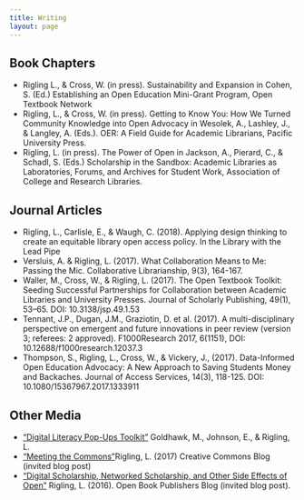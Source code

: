 ```yaml
---
title: Writing
layout: page
---
```

## Book Chapters
* Rigling L., & Cross, W. (in press). Sustainability and Expansion in Cohen, S. (Ed.) Establishing an Open Education Mini-Grant Program, Open Textbook Network
* Rigling, L., & Cross, W. (in press). Getting to Know You: How We Turned Community Knowledge into Open Advocacy in Wesolek, A., Lashley, J., & Langley, A. (Eds.). OER: A Field Guide for Academic Librarians, Pacific University Press.
* Rigling, L. (in press). The Power of Open in Jackson, A., Pierard, C., & Schadl, S. (Eds.) Scholarship in the Sandbox: Academic Libraries as Laboratories, Forums, and Archives for Student Work, Association of College and Research Libraries.

## Journal Articles
* Rigling, L., Carlisle, E., & Waugh, C. (2018). Applying design thinking to create an equitable library open access policy. In the Library with the Lead Pipe
* Versluis, A. & Rigling, L. (2017). What Collaboration Means to Me: Passing the Mic. Collaborative Librarianship, 9(3), 164-167.
* Waller, M., Cross, W., & Rigling, L. (2017). The Open Textbook Toolkit: Seeding Successful Partnerships for Collaboration between Academic Libraries and University Presses. Journal of Scholarly Publishing, 49(1), 53–65. DOI: 10.3138/jsp.49.1.53
* Tennant, J.P., Dugan, J.M., Graziotin, D. et al. (2017). A multi-disciplinary perspective on emergent and future innovations in peer review (version 3; referees: 2 approved). F1000Research 2017, 6(1151),  DOI: 10.12688/f1000research.12037.3
* Thompson, S., Rigling, L., Cross, W., & Vickery, J., (2017). Data-Informed Open Education Advocacy:  A New Approach to Saving Students Money and  Backaches. Journal of Access Services,  14(3),  118-125. DOI: 10.1080/15367967.2017.1333911

## Other Media
* [“Digital Literacy Pop-Ups Toolkit”](digitalliteracy.info) Goldhawk, M., Johnson, E., & Rigling, L. 
* [“Meeting the Commons”](https://creativecommons.org/2017/05/18/meeting-the-commons/)Rigling, L. (2017) Creative Commons Blog (invited blog post)
* [“Digital Scholarship, Networked Scholarship, and Other Side Effects of Open”](http://blogs.openbookpublishers.com/538-2/) Rigling, L. (2016). Open Book Publishers Blog (invited blog post).
